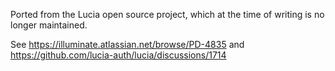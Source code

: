 Ported from the Lucia open source project, which at the time of writing is no longer maintained.

See https://illuminate.atlassian.net/browse/PD-4835 and https://github.com/lucia-auth/lucia/discussions/1714
